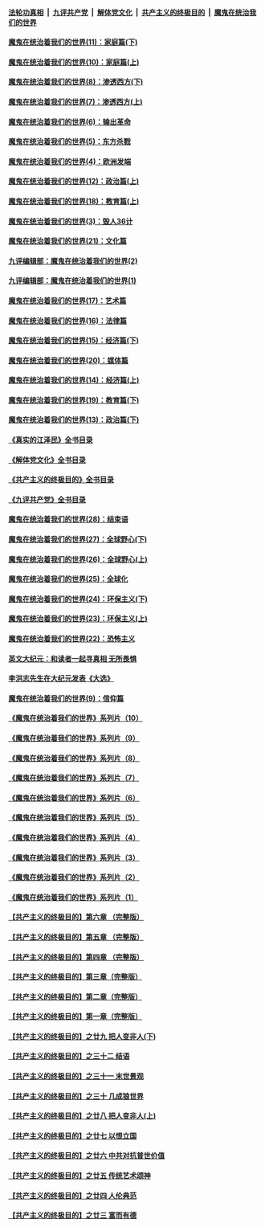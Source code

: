 ####  [法轮功真相](../../../../basic/blob/master/README.md?t=12201212) &nbsp;|&nbsp; [九评共产党](../../../../9ping.md/blob/master/README.md?t=12201212) &nbsp;|&nbsp; [解体党文化](../../../../jtdwh.md/blob/master/README.md?t=12201212)  &nbsp;|&nbsp; [共产主义的终极目的](../../../../gczydzjmd.md/blob/master/README.md?t=12201212) &nbsp;|&nbsp; [魔鬼在统治我们的世界](../../../../mgztzwmdsj.md/blob/master/README.md?t=12201212) 

#### [魔鬼在统治着我们的世界(11)：家庭篇(下)](../pages/nsc422/n10440961.md?t=12201212) 

#### [魔鬼在统治着我们的世界(10)：家庭篇(上)](../pages/nsc422/n10435448.md?t=12201212) 

#### [魔鬼在统治着我们的世界(8)：渗透西方(下)](../pages/nsc422/n10429603.md?t=12201212) 

#### [魔鬼在统治着我们的世界(7)：渗透西方(上)](../pages/nsc422/n10426013.md?t=12201212) 

#### [魔鬼在统治着我们的世界(6)：输出革命](../pages/nsc422/n10421536.md?t=12201212) 

#### [魔鬼在统治着我们的世界(5)：东方杀戮](../pages/nsc422/n10417707.md?t=12201212) 

#### [魔鬼在统治着我们的世界(4)：欧洲发端](../pages/nsc422/n10414890.md?t=12201212) 

#### [魔鬼在统治着我们的世界(12)：政治篇(上)](../pages/nsc422/n10444576.md?t=12201212) 

#### [魔鬼在统治着我们的世界(18)：教育篇(上)](../pages/nsc422/n10526970.md?t=12201212) 

#### [魔鬼在统治着我们的世界(3)：毁人36计](../pages/nsc422/n10411583.md?t=12201212) 

#### [魔鬼在统治着我们的世界(21)：文化篇](../pages/nsc422/n10597706.md?t=12201212) 

#### [九评编辑部：魔鬼在统治着我们的世界(2)](../pages/nsc422/n10410036.md?t=12201212) 

#### [九评编辑部：魔鬼在统治着我们的世界(1)](../pages/nsc422/n10406825.md?t=12201212) 

#### [魔鬼在统治着我们的世界(17)：艺术篇](../pages/nsc422/n10499093.md?t=12201212) 

#### [魔鬼在统治着我们的世界(16)：法律篇](../pages/nsc422/n10485969.md?t=12201212) 

#### [魔鬼在统治着我们的世界(15)：经济篇(下)](../pages/nsc422/n10469975.md?t=12201212) 

#### [魔鬼在统治着我们的世界(20)：媒体篇](../pages/nsc422/n10586579.md?t=12201212) 

#### [魔鬼在统治着我们的世界(14)：经济篇(上)](../pages/nsc422/n10457370.md?t=12201212) 

#### [魔鬼在统治着我们的世界(19)：教育篇(下)](../pages/nsc422/n10564808.md?t=12201212) 

#### [魔鬼在统治着我们的世界(13)：政治篇(下)](../pages/nsc422/n10448270.md?t=12201212) 

#### [《真实的江泽民》全书目录](../pages/nsc422/n13721399.md?t=12201212) 

#### [《解体党文化》全书目录](../pages/nsc422/n13721157.md?t=12201212) 

#### [《共产主义的终极目的》全书目录](../pages/nsc422/n13721048.md?t=12201212) 

#### [《九评共产党》全书目录](../pages/nsc422/n13708085.md?t=12201212) 

#### [魔鬼在统治着我们的世界(28)：结束语](../pages/nsc422/n10936246.md?t=12201212) 

#### [魔鬼在统治着我们的世界(27)：全球野心(下)](../pages/nsc422/n10928319.md?t=12201212) 

#### [魔鬼在统治着我们的世界(26)：全球野心(上)](../pages/nsc422/n10900318.md?t=12201212) 

#### [魔鬼在统治着我们的世界(25)：全球化](../pages/nsc422/n10788205.md?t=12201212) 

#### [魔鬼在统治着我们的世界(24)：环保主义(下)](../pages/nsc422/n10695307.md?t=12201212) 

#### [魔鬼在统治着我们的世界(23)：环保主义(上)](../pages/nsc422/n10688613.md?t=12201212) 

#### [魔鬼在统治着我们的世界(22)：恐怖主义](../pages/nsc422/n10614727.md?t=12201212) 

#### [英文大纪元：和读者一起寻真相 无所畏惧](../pages/nsc422/n12542027.md?t=12201212) 

#### [李洪志先生在大纪元发表《大选》](../pages/nsc422/n12534746.md?t=12201212) 

#### [魔鬼在统治着我们的世界(9)：信仰篇](../pages/nsc422/n10432159.md?t=12201212) 

#### [《魔鬼在统治着我们的世界》系列片（10）](../pages/nsc422/n12292670.md?t=12201212) 

#### [《魔鬼在统治着我们的世界》系列片（9）](../pages/nsc422/n12290859.md?t=12201212) 

#### [《魔鬼在统治着我们的世界》系列片（8）](../pages/nsc422/n12287445.md?t=12201212) 

#### [《魔鬼在统治着我们的世界》系列片（7）](../pages/nsc422/n12283425.md?t=12201212) 

#### [《魔鬼在统治着我们的世界》系列片（6）](../pages/nsc422/n12282314.md?t=12201212) 

#### [《魔鬼在统治着我们的世界》系列片（5）](../pages/nsc422/n12281419.md?t=12201212) 

#### [《魔鬼在统治着我们的世界》系列片（4）](../pages/nsc422/n12274024.md?t=12201212) 

#### [《魔鬼在统治着我们的世界》系列片（3）](../pages/nsc422/n12271322.md?t=12201212) 

#### [《魔鬼在统治着我们的世界》系列片（2）](../pages/nsc422/n12269049.md?t=12201212) 

#### [《魔鬼在统治着我们的世界》系列片（1）](../pages/nsc422/n12267575.md?t=12201212) 

#### [【共产主义的终极目的】第六章 （完整版）](../pages/nsc422/n11428913.md?t=12201212) 

#### [【共产主义的终极目的】第五章 （完整版）](../pages/nsc422/n11428912.md?t=12201212) 

#### [【共产主义的终极目的】第四章 （完整版）](../pages/nsc422/n11428907.md?t=12201212) 

#### [【共产主义的终极目的】第三章（完整版）](../pages/nsc422/n11428848.md?t=12201212) 

#### [【共产主义的终极目的】第二章（完整版）](../pages/nsc422/n11428831.md?t=12201212) 

#### [【共产主义的终极目的】第一章（完整版）](../pages/nsc422/n11417651.md?t=12201212) 

#### [【共产主义的终极目的】之廿九 把人变非人(下)](../pages/nsc422/n11344140.md?t=12201212) 

#### [【共产主义的终极目的】之三十二 结语](../pages/nsc422/n11360535.md?t=12201212) 

#### [【共产主义的终极目的】之三十一 末世景观](../pages/nsc422/n11351129.md?t=12201212) 

#### [【共产主义的终极目的】之三十 几成狼世界](../pages/nsc422/n11348280.md?t=12201212) 

#### [【共产主义的终极目的】之廿八 把人变非人(上)](../pages/nsc422/n11340492.md?t=12201212) 

#### [【共产主义的终极目的】之廿七 以恨立国](../pages/nsc422/n11336944.md?t=12201212) 

#### [【共产主义的终极目的】之廿六 中共对抗普世价值](../pages/nsc422/n11324785.md?t=12201212) 

#### [【共产主义的终极目的】之廿五 传统艺术颂神](../pages/nsc422/n11296396.md?t=12201212) 

#### [【共产主义的终极目的】之廿四 人伦典范](../pages/nsc422/n11296397.md?t=12201212) 

#### [【共产主义的终极目的】之廿三 富而有德](../pages/nsc422/n11283598.md?t=12201212) 

